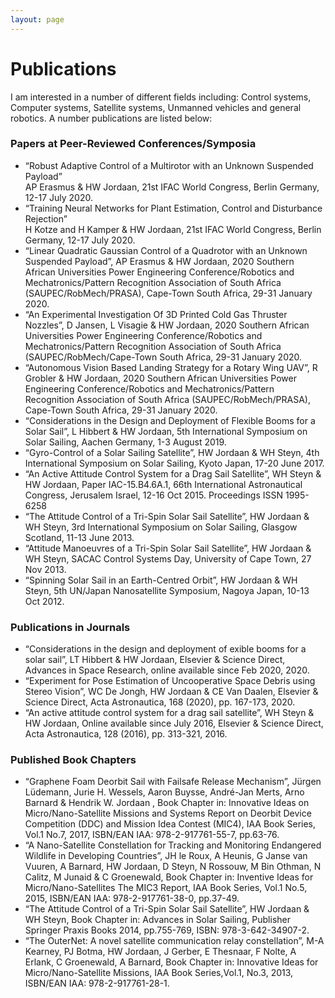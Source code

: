 ```yaml
---
layout: page
---
```


# Publications
I am interested in a number of different fields including: Control systems, Computer systems, Satellite systems, Unmanned vehicles and general robotics.  A number publications are listed below:

### Papers at Peer-Reviewed Conferences/Symposia

- “Robust Adaptive Control of a Multirotor with an Unknown Suspended Payload”  
AP Erasmus & HW Jordaan, 21st IFAC World Congress, Berlin Germany, 12-17 July 2020.
- “Training Neural Networks for Plant Estimation, Control and Disturbance Rejection”  
H Kotze and H Kamper & HW Jordaan, 21st IFAC World Congress, Berlin Germany, 12-17 July 2020.
- “Linear Quadratic Gaussian Control of a Quadrotor with an Unknown Suspended Payload”, AP Erasmus & HW Jordaan, 2020 Southern African Universities Power Engineering Conference/Robotics and Mechatronics/Pattern Recognition Association of South Africa (SAUPEC/RobMech/PRASA), Cape-Town South Africa, 29-31 January 2020.
- “An Experimental Investigation Of 3D Printed Cold Gas Thruster Nozzles”, D Jansen, L Visagie & HW Jordaan, 2020 Southern African Universities Power Engineering Conference/Robotics and Mechatronics/Pattern Recognition Association of South Africa (SAUPEC/RobMech/Cape-Town South Africa, 29-31 January 2020.
- “Autonomous Vision Based Landing Strategy for a Rotary Wing UAV”, R Grobler & HW Jordaan, 2020 Southern African Universities Power Engineering Conference/Robotics and Mechatronics/Pattern Recognition Association of South Africa (SAUPEC/RobMech/PRASA), Cape-Town South Africa, 29-31 January 2020.
- “Considerations in the Design and Deployment of Flexible Booms for a Solar Sail”, L Hibbert & HW Jordaan, 5th International Symposium on Solar Sailing, Aachen Germany, 1-3 August 2019.
- “Gyro-Control of a Solar Sailing Satellite”, HW Jordaan & WH Steyn, 4th International Symposium on Solar Sailing, Kyoto Japan, 17-20 June 2017.
- “An Active Attitude Control System for a Drag Sail Satellite”, WH Steyn & HW Jordaan, Paper IAC-15.B4.6A.1, 66th International Astronautical Congress, Jerusalem Israel, 12-16 Oct 2015. Proceedings ISSN 1995-6258
- “The Attitude Control of a Tri-Spin Solar Sail Satellite”, HW Jordaan & WH Steyn, 3rd International Symposium on Solar Sailing, Glasgow Scotland, 11-13 June 2013.
- “Attitude Manoeuvres of a Tri-Spin Solar Sail Satellite”, HW Jordaan & WH Steyn, SACAC Control Systems Day, University of Cape Town, 27 Nov 2013.
- “Spinning Solar Sail in an Earth-Centred Orbit”, HW Jordaan & WH Steyn, 5th UN/Japan Nanosatellite Symposium, Nagoya Japan, 10-13 Oct 2012.


### Publications in Journals

- “Considerations in the design and deployment of exible booms for a solar sail”, LT Hibbert & HW Jordaan, Elsevier & Science Direct, Advances in Space Research, online available since Feb 2020, 2020.
- “Experiment for Pose Estimation of Uncooperative Space Debris using Stereo Vision”, WC De Jongh, HW Jordaan & CE Van Daalen, Elsevier & Science Direct, Acta Astronautica, 168 (2020), pp. 167-173, 2020.
- “An active attitude control system for a drag sail satellite”, WH Steyn & HW Jordaan, Online available since July 2016, Elsevier & Science Direct, Acta Astronautica, 128 (2016), pp. 313-321, 2016.

### Published Book Chapters

- “Graphene Foam Deorbit Sail with Failsafe Release Mechanism”, Jürgen Lüdemann, Jurie H. Wessels, Aaron Buysse, André-Jan Merts, Arno Barnard & Hendrik W. Jordaan , Book Chapter in: Innovative Ideas on Micro/Nano-Satellite Missions and Systems Report on Deorbit Device Competition (DDC) and Mission Idea Contest (MIC4), IAA Book Series, Vol.1 No.7, 2017, ISBN/EAN IAA: 978-2-917761-55-7, pp.63-76.
- “A Nano-Satellite Constellation for Tracking and Monitoring Endangered Wildlife in Developing Countries”, JH le Roux, A Heunis, G Janse van Vuuren, A Barnard, HW Jordaan, D Steyn, N Rossouw, M Bin Othman, N Calitz, M Junaid & C Groenewald, Book Chapter in: Inventive Ideas for Micro/Nano-Satellites The MIC3 Report, IAA Book Series, Vol.1 No.5, 2015, ISBN/EAN IAA: 978-2-917761-38-0, pp.37-49.
- “The Attitude Control of a Tri-Spin Solar Sail Satellite”, HW Jordaan & WH Steyn, Book Chapter in: Advances in Solar Sailing, Publisher Springer Praxis Books 2014, pp.755-769, ISBN: 978-3-642-34907-2.
- “The OuterNet: A novel satellite communication relay constellation”, M-A Kearney, PJ Botma, HW Jordaan, J Gerber, E Thesnaar, F Nolte, A Erlank, C Groenewald, A Barnard, Book Chapter in: Innovative Ideas for Micro/Nano-Satellite Missions, IAA Book Series,Vol.1, No.3, 2013, ISBN/EAN IAA: 978-2-917761-28-1.
